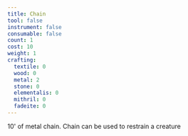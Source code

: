 ```yaml
---
title: Chain
tool: false
instrument: false
consumable: false
count: 1
cost: 10
weight: 1
crafting:
  textile: 0
  wood: 0
  metal: 2
  stone: 0
  elementalis: 0
  mithril: 0
  fadeite: 0
---
```


10' of metal chain. Chain can be used to restrain a creature
